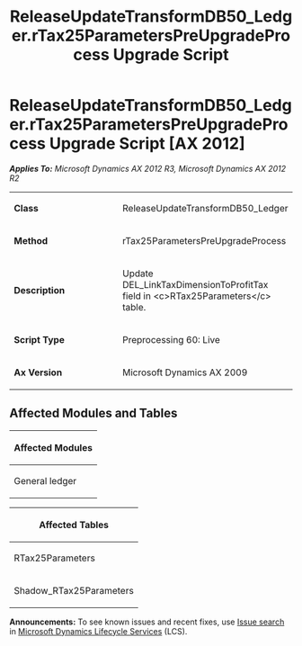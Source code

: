﻿---
title: ReleaseUpdateTransformDB50_Ledger.rTax25ParametersPreUpgradeProcess Upgrade Script
TOCTitle: ReleaseUpdateTransformDB50_Ledger.rTax25ParametersPreUpgradeProcess Upgrade Script
ms:assetid: 6fc8a147-54f7-b6ac-d9d2-33a1f5b7c568
ms:mtpsurl: https://msdn.microsoft.com/en-us/library/JJ685744(v=AX.60)
ms:contentKeyID: 49708945
ms.date: 05/18/2015
mtps_version: v=AX.60
---

# ReleaseUpdateTransformDB50\_Ledger.rTax25ParametersPreUpgradeProcess Upgrade Script [AX 2012]


_**Applies To:** Microsoft Dynamics AX 2012 R3, Microsoft Dynamics AX 2012 R2_

<table>
<colgroup>
<col style="width: 50%" />
<col style="width: 50%" />
</colgroup>
<tbody>
<tr class="odd">
<td><p><strong>Class</strong></p></td>
<td><p>ReleaseUpdateTransformDB50_Ledger</p></td>
</tr>
<tr class="even">
<td><p><strong>Method</strong></p></td>
<td><p>rTax25ParametersPreUpgradeProcess</p></td>
</tr>
<tr class="odd">
<td><p><strong>Description</strong></p></td>
<td><p>Update DEL_LinkTaxDimensionToProfitTax field in &lt;c&gt;RTax25Parameters&lt;/c&gt; table.</p></td>
</tr>
<tr class="even">
<td><p><strong>Script Type</strong></p></td>
<td><p>Preprocessing 60: Live</p></td>
</tr>
<tr class="odd">
<td><p><strong>Ax Version</strong></p></td>
<td><p>Microsoft Dynamics AX 2009</p></td>
</tr>
</tbody>
</table>


## Affected Modules and Tables

<table>
<colgroup>
<col style="width: 100%" />
</colgroup>
<thead>
<tr class="header">
<th><p>Affected Modules</p></th>
</tr>
</thead>
<tbody>
<tr class="odd">
<td><p>General ledger</p></td>
</tr>
</tbody>
</table>


<table>
<colgroup>
<col style="width: 100%" />
</colgroup>
<thead>
<tr class="header">
<th><p>Affected Tables</p></th>
</tr>
</thead>
<tbody>
<tr class="odd">
<td><p>RTax25Parameters</p></td>
</tr>
<tr class="even">
<td><p>Shadow_RTax25Parameters</p></td>
</tr>
</tbody>
</table>

  
**Announcements:** To see known issues and recent fixes, use [Issue search](http://go.microsoft.com/fwlink/?linkid=389258) in [Microsoft Dynamics Lifecycle Services](http://go.microsoft.com/fwlink/?linkid=306505) (LCS).

